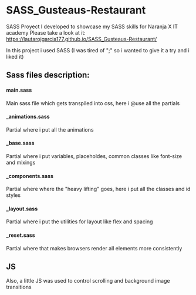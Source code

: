 # SASS_Gusteaus-Restaurant
SASS Proyect I developed to showcase my SASS skills for Naranja X IT academy
Please take a look at it: https://lautarojgarcia177.github.io/SASS_Gusteaus-Restaurant/

In this project i used SASS (I was tired of ";" so i wanted to give it a try and i liked it)

## Sass files description:
#### main.sass
Main sass file which gets transpiled into css, here i @use all the partials
#### _animations.sass
Partial where i put all the animations
#### _base.sass
Partial where i put variables, placeholdes, common classes like font-size and mixings
#### _components.sass
Partial where where the "heavy lifting" goes, here i put all the classes and id styles
#### _layout.sass
Partial where i put the utilities for layout like flex and spacing
#### _reset.sass
Partial where that makes browsers render all elements more consistently

## JS
Also, a little JS was used to control scrolling and background image transitions
